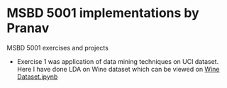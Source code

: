 # MSBD 5001 implementations by Pranav

MSBD 5001 exercises and projects

* Exercise 1 was application of data mining techniques on UCI dataset. Here I have done LDA on Wine dataset which can be viewed on [Wine Dataset.ipynb](https://github.com/pranav-ust/MSBD5001/blob/master/Wine%20Dataset.ipynb)
